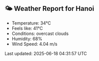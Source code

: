 <!-- WEATHER-START -->
## 🌤 Weather Report for Hanoi

- Temperature: 34°C
- Feels like: 41°C
- Conditions: overcast clouds
- Humidity: 68%
- Wind Speed: 4.04 m/s

Last updated: 2025-06-18 04:31:57 UTC
<!-- WEATHER-END -->
